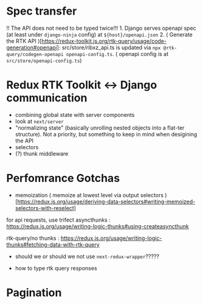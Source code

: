 # Spec transfer

!! The API does not need to be typed twice!!!
    1. Django serves openapi spec (at least under `django-ninja` config) at `${host}/openapi.json`
    2. ( Generate the RTK API )[https://redux-toolkit.js.org/rtk-query/usage/code-generation#openapi]: src/store/ribxz_api.ts is updated via `npx @rtk-query/codegen-openapi openapi-config.ts`. ( openapi config is at `src/store/openapi-config.ts`)

# Redux RTK Toolkit <-> Django communication

- combining global state with server components
- look at `next/server` 
- "normalizing state" (basically unrolling nested objects into a flat-ter structure). Not a priority, but something to keep in mind when desigining the API
- selectors
- (?) thunk middleware

# Perfomrance Gotchas

- memoization 
( memoize at lowest level via output selectors )[https://redux.js.org/usage/deriving-data-selectors#writing-memoized-selectors-with-reselect]

for api requests, use trifect asyncthunks : https://redux.js.org/usage/writing-logic-thunks#using-createasyncthunk


rtk-query/no thunks : https://redux.js.org/usage/writing-logic-thunks#fetching-data-with-rtk-query

- should we or should we not use `next-redux-wrapper`?????

- how to type rtk query responses

# Pagination